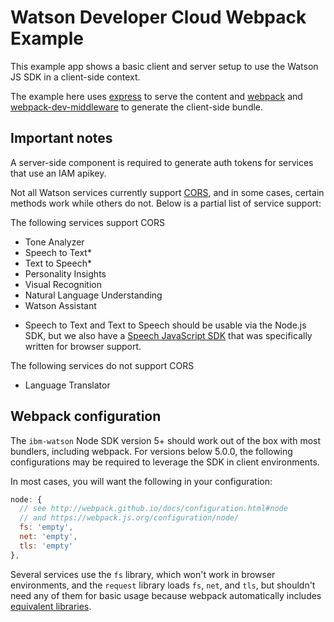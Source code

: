 # Watson Developer Cloud Webpack Example

This example app shows a basic client and server setup to use the Watson JS SDK in a client-side context.

The example here uses [express](http://expressjs.com/) to serve the content and [webpack](https://www.npmjs.com/package/webpack-dev-middleware) and
[webpack-dev-middleware](https://www.npmjs.com/package/webpack-dev-middleware) to generate the client-side bundle.

## Important notes

A server-side component is required to generate auth tokens for services that use an IAM apikey.

Not all Watson services currently support [CORS](https://developer.mozilla.org/en-US/docs/Web/HTTP/Access_control_CORS),
and in some cases, certain methods work while others do not. Below is a partial list of service support:

The following services support CORS

- Tone Analyzer
- Speech to Text\*
- Text to Speech\*
- Personality Insights
- Visual Recognition
- Natural Language Understanding
- Watson Assistant

* Speech to Text and Text to Speech should be usable via the Node.js SDK, but we also have a [Speech JavaScript SDK](https://www.npmjs.com/package/watson-speech) that was specifically written for browser support.

The following services do not support CORS

- Language Translator

## Webpack configuration

The `ibm-watson` Node SDK version 5+ should work out of the box with most bundlers, including webpack. For versions below 5.0.0, the following configurations may be required to leverage the SDK in client environments.

In most cases, you will want the following in your configuration:

```js
node: {
  // see http://webpack.github.io/docs/configuration.html#node
  // and https://webpack.js.org/configuration/node/
  fs: 'empty',
  net: 'empty',
  tls: 'empty'
},
```

Several services use the `fs` library, which won't work in browser environments, and the `request` library loads `fs`,
`net`, and `tls`, but shouldn't need any of them for basic usage because webpack automatically includes [equivalent libraries](https://www.npmjs.com/package/node-libs-browser).
